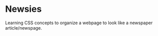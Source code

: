Newsies  
====================
Learning CSS concepts to organize a webpage to look like a newspaper article/newspage.